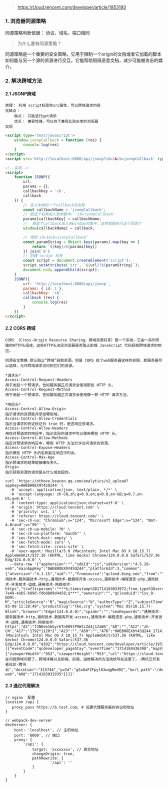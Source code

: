 > https://cloud.tencent.com/developer/article/1953193
### 1. 浏览器同源策略
  同源策略判断依据： 协议、域名、端口相同

> 为什么要有同源策略？
>
  同源策略是一个重要的安全策略，它用于限制一个origin的文档或者它加载的脚本如何能与另一个源的资源进行交互。它能帮助阻隔恶意文档，减少可能被攻击的媒介。

### 2. 解决跨域方法
#### 2.1 JSONP跨域
    原理： 利用 script标签色src属性，可以跨域请求内容
    优缺点：
        缺点： 只能进行get请求
        优点： 兼容性强，可以向下兼容比较古老的浏览器
    实现
```html
<script type='text/javascript'>
    window.jsonpCallback = function (res) {
        console.log(res)
    }
</script>
<script src='http://localhost:8080/api/jsonp?id=1&cb=jsonpCallback' type='text/javascript'></script>

<!--实现-->
<script>
    function JSONP({
        url,
        params = {},
        callbackKey = 'cb',
        callback
    }) {
        // 定义本地的一个callback的名称
        const callbackName = 'jsonpCallback';
        // 把这个名称加入到参数中: 'cb=jsonpCallback'
        params[callbackKey] = callbackName;
        //  把这个callback加入到window对象中，这样就能执行这个回调了
        window[callbackName] = callback;

        // 得到'id=1&cb=jsonpCallback'
        const paramString = Object.keys(params).map(key => {
            return `${key}=${params[key]}`
        }).join('&')
        // 创建 script 标签
        const script = document.createElement('script');
        script.setAttribute('src', `${url}?${paramString}`);
        document.body.appendChild(script);
    }
    JSONP({
        url: 'http://localhost:8080/api/jsonp',
        params: { id: 1 },
        callbackKey: 'cb',
        callback (res) {
            console.log(res)
        }
    })
</script>
```
#### 2.2 CORS 跨域
    CORS （Cross-Origin Resource Sharing，跨域资源共享）是一个系统，它由一系列传输的HTTP头组成，这些HTTP头决定浏览器是否阻止前端 JavaScript 代码获取跨域请求的响应。

    同源安全策略 默认阻止“跨域”获取资源。但是 CORS 给了web服务器这样的权限，即服务器可以选择，允许跨域请求访问到它们的资源。

    *请求头*
    Access-Control-Request-Headers
    用于发起一个预请求，告知服务器正式请求会使用那些 HTTP 头。
    Access-Control-Request-Method
    用于发起一个预请求，告知服务器正式请求会使用哪一种 HTTP 请求方法。

    *响应头*
    Access-Control-Allow-Origin
    指示请求的资源能共享给哪些域。
    Access-Control-Allow-Credentials
    指示当请求的凭证标记为 true 时，是否响应该请求。
    Access-Control-Allow-Headers
    用在对预请求的响应中，指示实际的请求中可以使用哪些 HTTP 头。
    Access-Control-Allow-Methods
    指定对预请求的响应中，哪些 HTTP 方法允许访问请求的资源。
    Access-Control-Expose-Headers
    指示哪些 HTTP 头的名称能在响应中列出。
    Access-Control-Max-Age
    指示预请求的结果能被缓存多久。
    Origin
    指示获取资源的请求是从什么域发起的。

```
curl 'https://otheve.beacon.qq.com/analytics/v2_upload?appkey=0WEB0OEX9Y4SQ244' \
  -H 'accept: application/json, text/plain, */*' \
  -H 'accept-language: zh-CN,zh;q=0.9,en;q=0.8,en-GB;q=0.7,en-US;q=0.6' \
  -H 'content-type: application/json;charset=utf-8' \
  -H 'origin: https://cloud.tencent.com' \
  -H 'priority: u=1, i' \
  -H 'referer: https://cloud.tencent.com/' \
  -H 'sec-ch-ua: "Chromium";v="124", "Microsoft Edge";v="124", "Not-A.Brand";v="99"' \
  -H 'sec-ch-ua-mobile: ?0' \
  -H 'sec-ch-ua-platform: "macOS"' \
  -H 'sec-fetch-dest: empty' \
  -H 'sec-fetch-mode: cors' \
  -H 'sec-fetch-site: cross-site' \
  -H 'user-agent: Mozilla/5.0 (Macintosh; Intel Mac OS X 10_15_7) AppleWebKit/537.36 (KHTML, like Gecko) Chrome/124.0.0.0 Safari/537.36 Edg/124.0.0.0' \
  --data-raw '{"appVersion":"","sdkId":"js","sdkVersion":"4.5.20-web","mainAppKey":"0WEB0OEX9Y4SQ244","platformId":3,"common":{"atversion":"4.1.15","uid":"","fromsource":"qcloud.bing.seo","from":"","from_column":"","islogined":"false","pagetag":"通用技术-服务器技术-http,通用技术-数据库开发-access,通用技术-编程语言-php,通用技术-开发技术-运维,通用技术-网络技术-https","trafficparams":"***$;timestamp%3D1714183033972;from_type%3Dserver;track%3Db25d4fa6-7e49-4ab5-b89d-fdb8809d4458;$***","owneruin":"","qclouduid":"Csv_O-OD9l-M","articleSource":"B","magicSource":"N","authorType":"Z","subjectTime":"2022-03-09 11:28:49","productSlug":"tke,crg","system":"Mac OS(10.15.7)-Blink","browser":"Edge(124.0.0.0)","spider":"","seoKeywords":"通用技术-服务器技术-http,通用技术-数据库开发-access,通用技术-编程语言-php,通用技术-开发技术-运维,通用技术-网络技术-https","A2":"f3NKee1bGyr6Tn089tP9WtcZd4j12aWS","A8":"","A12":"zh-CN","A17":"1792*1120*2","A23":"","A50":"","A76":"0WEB0OEX9Y4SQ244_1714183032935","A101":"Mozilla/5.0 (Macintosh; Intel Mac OS X 10_15_7) AppleWebKit/537.36 (KHTML, like Gecko) Chrome/124.0.0.0 Safari/537.36 Edg/124.0.0.0","A102":"https://cloud.tencent.com/developer/article/1953193","A104":"https://cn.bing.com/","A119":"","A153":""},"events":[{"eventCode":"qcdeveloper_pageStay","eventTime":"1714184436398","mapValue":{"viewportWidth":"952","viewportHeight":"953","url":"https://cloud.tencent.com/developer/article/1953193","pathname":"/developer/article/1953193","query":"","hostname":"cloud.tencent.com","pagefrom":"cn.bing.com$$/$$","urlfrom":"https://cn.bing.com/","title":"别在问我跨域问题了，跨域详解以及前端、后端、运维解决的方法统统写在这里了。-腾讯云开发者社区-腾讯云","duration":"315746","pvId":"gSo8aFZFpyl63wqgMed02","$url_path":"/developer/article/1953193","$referrer":"https://cn.bing.com/","A99":"N","A100":"252","A72":"4.5.20-web","A88":"1714183032935"}}]}'
```
#### 2.3 通过代理解决
```
// nginx  配置
location /api {
   proxy_pass https://b.test.com; # 设置代理服务器的协议和地址
}

// webpack-dev-server
devServer: {
    host: 'localhost', // 主机地址
    port: '8000', // 端口
    proxy: {
        '/api': {
            target: 'xxxxxxxx', // 真实地址
            changeOrigin: true,
            pathRewrite: {
                    '/api': ''
            }
        }
    }
}
```
